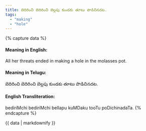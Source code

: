 ```yaml
---
title: బెదిరించి బెదిరించి బెల్లపు కుండకు తూటు పొడిచినదట.
tags:
  - "making"
  - "hole"
---
```


{% capture data %}
#### Meaning in English:
All her threats ended in making a hole in the molasses pot.

#### Meaning in Telugu:
బెదిరించి బెదిరించి బెల్లపు కుండకు తూటు పొడిచినదట.

#### English Transliteration:
bediriMchi bediriMchi bellapu kuMDaku tooTu poDichinadaTa.
{% endcapture %}

<div class="notice">{{ data | markdownify }}</div>

